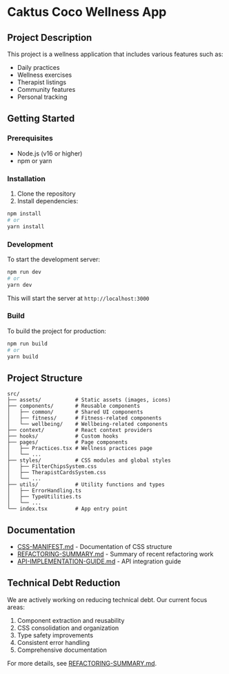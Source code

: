# Caktus Coco Wellness App

## Project Description

This project is a wellness application that includes various features such as:

- Daily practices
- Wellness exercises
- Therapist listings
- Community features
- Personal tracking

## Getting Started

### Prerequisites

- Node.js (v16 or higher)
- npm or yarn

### Installation

1. Clone the repository
2. Install dependencies:
```bash
npm install
# or
yarn install
```

### Development

To start the development server:

```bash
npm run dev
# or
yarn dev
```

This will start the server at `http://localhost:3000`

### Build

To build the project for production:

```bash
npm run build
# or
yarn build
```

## Project Structure

```
src/
├── assets/           # Static assets (images, icons)
├── components/       # Reusable components
│   ├── common/       # Shared UI components
│   ├── fitness/      # Fitness-related components
│   └── wellbeing/    # Wellbeing-related components
├── context/          # React context providers
├── hooks/            # Custom hooks
├── pages/            # Page components
│   ├── Practices.tsx # Wellness practices page
│   └── ...
├── styles/           # CSS modules and global styles
│   ├── FilterChipsSystem.css
│   ├── TherapistCardsSystem.css
│   └── ...
├── utils/            # Utility functions and types
│   ├── ErrorHandling.ts
│   ├── TypeUtilities.ts
│   └── ...
└── index.tsx         # App entry point
```

## Documentation

- [CSS-MANIFEST.md](./CSS-MANIFEST.md) - Documentation of CSS structure
- [REFACTORING-SUMMARY.md](./REFACTORING-SUMMARY.md) - Summary of recent refactoring work
- [API-IMPLEMENTATION-GUIDE.md](./API-IMPLEMENTATION-GUIDE.md) - API integration guide

## Technical Debt Reduction

We are actively working on reducing technical debt. Our current focus areas:

1. Component extraction and reusability
2. CSS consolidation and organization
3. Type safety improvements
4. Consistent error handling
5. Comprehensive documentation

For more details, see [REFACTORING-SUMMARY.md](./REFACTORING-SUMMARY.md).
